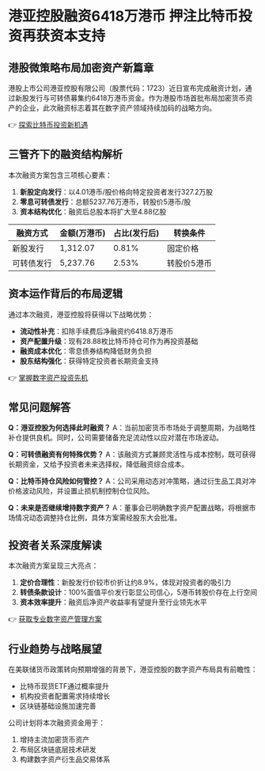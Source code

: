 # 港亚控股融资6418万港币 押注比特币投资再获资本支持

## 港股微策略布局加密资产新篇章

港股上市公司港亚控股有限公司（股票代码：1723）近日宣布完成融资计划，通过新股发行与可转债募集约6418万港币资金。作为港股市场首批布局加密货币资产的企业，此次融资标志着其在数字资产领域持续加码的战略方向。

👉 [探索比特币投资新机遇](https://bit.ly/okx_welcome)

## 三管齐下的融资结构解析

本次融资方案包含三项核心要素：

1. **新股定向发行**：以4.01港币/股价格向特定投资者发行327.2万股
2. **零息可转债发行**：总额5237.76万港币，转股价5港币/股
3. **资本结构优化**：融资后总股本将扩大至4.88亿股

| 融资方式       | 金额(万港币) | 占比(发行后) | 转换条件       |
|----------------|--------------|--------------|----------------|
| 新股发行       | 1,312.07     | 0.81%        | 固定价格       |
| 可转债发行     | 5,237.76     | 2.53%        | 转股价5港币    |

## 资本运作背后的布局逻辑

通过本次融资，港亚控股将获得以下战略优势：

- **流动性补充**：扣除手续费后净融资约6418.8万港币
- **资产配置升级**：现有28.88枚比特币持仓可作为再投资基础
- **融资成本优化**：零息债券结构降低财务负担
- **股东结构强化**：获得特定投资者长期资金支持

👉 [掌握数字资产投资先机](https://bit.ly/okx_welcome)

## 常见问题解答

**Q：港亚控股为何选择此时融资？**
A：当前加密货币市场处于调整周期，为战略性补仓提供良机。同时，公司需要储备充足流动性以应对潜在市场波动。

**Q：可转债融资有何特殊优势？**
A：该融资方式兼顾灵活性与成本控制，既可获得长期资金，又给予投资者未来选择权，降低融资综合成本。

**Q：比特币持仓风险如何管控？**
A：公司采用动态对冲策略，通过衍生品工具对冲价格波动风险，并设置止损机制控制仓位风险。

**Q：未来是否继续增持数字资产？**
A：董事会已明确数字资产配置战略，将根据市场情况动态调整持仓比例，具体方案需经股东大会批准。

## 投资者关系深度解读

本次融资方案呈现三大亮点：
1. **定价合理性**：新股发行价较市价折让约8.9%，体现对投资者的吸引力
2. **转债条款设计**：100%面值平价发行彰显公司信心，5港币转股价存在上行空间
3. **资本效率提升**：融资后净资产收益率有望提升至行业领先水平

👉 [获取专业数字资产管理方案](https://bit.ly/okx_welcome)

## 行业趋势与战略展望

在美联储货币政策转向预期增强的背景下，港亚控股的数字资产布局具有前瞻性：
- 比特币现货ETF通过概率提升
- 机构投资者配置需求持续增长
- 区块链基础设施加速完善

公司计划将本次融资资金用于：
1. 增持主流加密货币资产
2. 布局区块链底层技术研发
3. 构建数字资产衍生品交易体系
